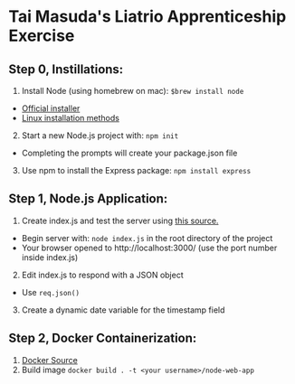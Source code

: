 # Tai Masuda's Liatrio Apprenticeship Exercise

## Step 0, Instillations:

1. Install Node (using homebrew on mac): `$brew install node`
  * [Official installer](https://nodejs.org/en/#download)
  * [Linux installation methods](https://nodejs.org/en/download/package-manager/)
2. Start a new Node.js project with: `npm init`
  * Completing the prompts will create your package.json file
3. Use npm to install the Express package: `npm install express`

## Step 1, Node.js Application:

1. Create index.js and test the server using [this source.](https://expressjs.com/en/starter/hello-world.html)
  * Begin server with: `node index.js` in the root directory of the project
  * Your browser opened to http://localhost:3000/ (use the port number inside index.js)
2. Edit index.js to respond with a JSON object
  * Use `req.json()`
3. Create a dynamic date variable for the timestamp field

## Step 2, Docker Containerization:

1. [Docker Source](https://nodejs.org/en/docs/guides/nodejs-docker-webapp/)
2. Build image `docker build . -t <your username>/node-web-app`
